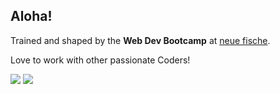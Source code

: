## Aloha!

Trained and shaped by the **Web Dev Bootcamp** at [neue fische](https://www.neuefische.de/).


Love to work with other passionate Coders! 


<img src="https://github-readme-stats.vercel.app/api?username=K-Juno&show_icons=true&theme=algolia">

<img src="https://github-readme-stats.vercel.app/api/top-langs/?username=K-Juno&layout=compact">
